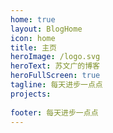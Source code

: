 ```yaml
---
home: true
layout: BlogHome
icon: home
title: 主页
heroImage: /logo.svg
heroText: 苏文广的博客
heroFullScreen: true
tagline: 每天进步一点点
projects:
    
footer: 每天进步一点点
---
```


